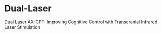 # Dual-Laser
Dual Laser AX-CPT: Improving Cognitive Control with Transcranial Infrared Laser Stimulation
